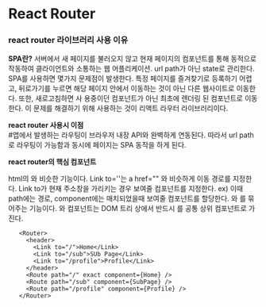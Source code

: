 React Router
===================
### react router 라이브러리 사용 이유

**SPA란?** 서버에서 새 페이지를 불러오지 않고 현재 페이지의 컴포넌트를 통해 동적으로 작동하여 클라이언트와 소통하는 웹 어플리케이션. url path가 아닌 state로 관리한다.
SPA를 사용하면 몇가지 문제점이 발생한다. 특정 페이지를 즐겨찾기로 등록하기 어렵고, 뒤로가기를 누르면 해당 페이지 안에서 이동하는 것이 아닌 다른 웹사이트로 이동한다. 또한, 새로고침하면 사      용중이던 컴포넌트가 아닌 최초에 렌더링 된 컴포넌트로 이동한다. 이 문제를 해결하기 위해 사용하는 것이 리액트 라우터 라이브러리이다.

**react router 사용시 이점**  
#앱에서 발생하는 라우팅이 브라우저 내장 API와 완벽하게 연동된다. 따라서 url path로 라우팅이 가능함과 동시에 페이지는 SPA 동작을 하게 된다.

**react router의 핵심 컴포넌트**
<Link>
  html의 <a>와 비슷한 기능이다. Link to=''는 a href="" 와 비슷하게 이동 경로를 지정한다.
<Route>
  Link to가 현재 주소창을 가리키는 경우 보여줄 컴포넌트를 지정한다. ex) <Route path='/First' component={First} /> 이때 path에는 경로, component에는 매치되었을때 보여줄 컴포넌트를 할당한다.
<Router>
  <Route>와 <Link>를 묶어주는 기능이다. <Route>와 <Link> 컴포넌트는 DOM 트리 상에서 반드시 <Router>를 공통 상위 컴포넌트로 가진다.
    
 ```
    <Router>
      <header>
        <Link to="/">Home</Link>
        <Link to="/sub">SUb Page</Link>
        <Link to="/profile">Profile</Link>
      </header>
      <Route path="/" exact component={Home} />
      <Route path="/sub" component={SubPage} />
      <Route path="/profile" component={Profile} />
    </Router>
```
